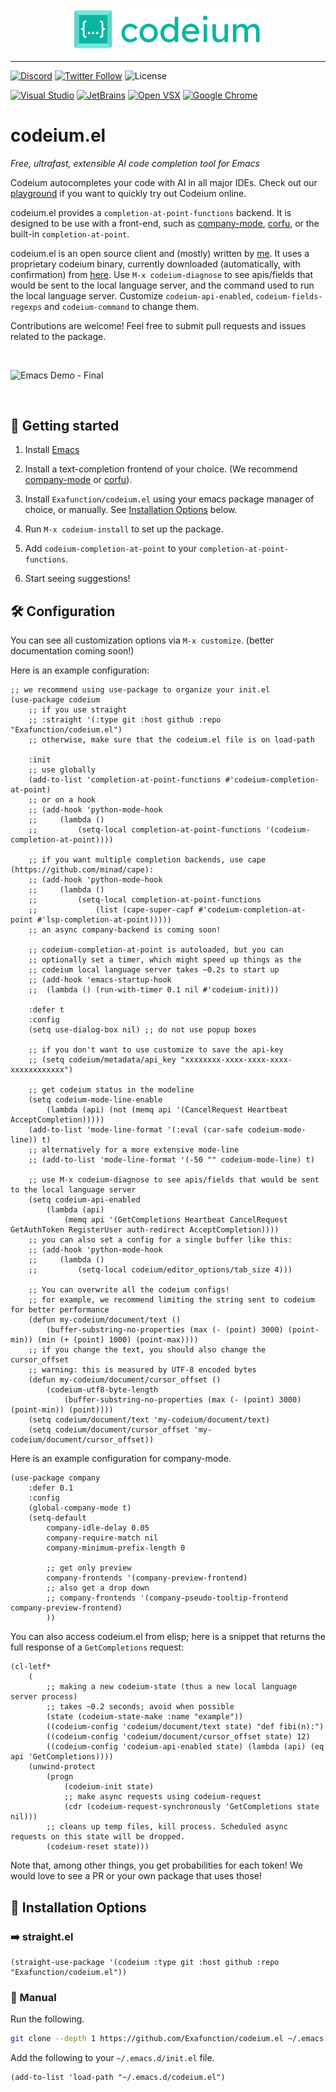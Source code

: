 <p align="center">
<img width="300" alt="Codeium" src="codeium.svg"/>
</p>

---

[![Discord](https://img.shields.io/discord/1027685395649015980?label=community&color=5865F2&logo=discord&logoColor=FFFFFF)](https://discord.gg/3XFf78nAx5)
[![Twitter Follow](https://img.shields.io/badge/style--blue?style=social&logo=twitter&label=Follow%20%40codeiumdev)](https://twitter.com/intent/follow?screen_name=codeiumdev)
![License](https://img.shields.io/github/license/Exafunction/codeium.vim)

[![Visual Studio](https://img.shields.io/visual-studio-marketplace/i/Codeium.codeium?label=Visual%20Studio&logo=visualstudio)](https://marketplace.visualstudio.com/items?itemName=Codeium.codeium)
[![JetBrains](https://img.shields.io/jetbrains/plugin/d/20540?label=JetBrains)](https://plugins.jetbrains.com/plugin/20540-codeium/)
[![Open VSX](https://img.shields.io/open-vsx/dt/Codeium/codeium?label=Open%20VSX)](https://open-vsx.org/extension/Codeium/codeium)
[![Google Chrome](https://img.shields.io/chrome-web-store/users/hobjkcpmjhlegmobgonaagepfckjkceh?label=Google%20Chrome&logo=googlechrome&logoColor=FFFFFF)](https://chrome.google.com/webstore/detail/codeium/hobjkcpmjhlegmobgonaagepfckjkceh)

# codeium.el

_Free, ultrafast, extensible AI code completion tool for Emacs_

Codeium autocompletes your code with AI in all major IDEs.
Check out our [playground](https://www.codeium.com/playground) if you want to quickly try out Codeium online.

codeium.el provides a `completion-at-point-functions` backend. It is designed to be use with a front-end, such as [company-mode](https://company-mode.github.io/), [corfu](https://github.com/minad/corfu), or the built-in `completion-at-point`.

codeium.el is an open source client and (mostly) written by [me](https://github.com/Alan-Chen99). It uses a proprietary codeium binary, currently downloaded (automatically, with confirmation) from [here](https://github.com/Exafunction/codeium/releases/). Use `M-x codeium-diagnose` to see apis/fields that would be sent to the local language server, and the command used to run the local language server. Customize `codeium-api-enabled`, `codeium-fields-regexps` and `codeium-command` to change them.

Contributions are welcome! Feel free to submit pull requests and issues related to the package.

<br />

![Emacs Demo - Final](https://user-images.githubusercontent.com/7545794/219270660-f14ddb8c-7087-4d97-9a15-b043467a2c00.gif)

<br />

## 🚀 Getting started

1. Install [Emacs](https://www.gnu.org/software/emacs/)

2. Install a text-completion frontend of your choice. (We recommend [company-mode](https://company-mode.github.io/) or [corfu](https://github.com/minad/corfu)).

3. Install `Exafunction/codeium.el` using your emacs package manager of
choice, or manually. See [Installation Options](#-installation-options) below.

4. Run `M-x codeium-install` to set up the package.

5. Add `codeium-completion-at-point` to your `completion-at-point-functions`.

6. Start seeing suggestions!

## 🛠️ Configuration

You can see all customization options via `M-x customize`.
(better documentation coming soon!)

Here is an example configuration:
```elisp
;; we recommend using use-package to organize your init.el
(use-package codeium
    ;; if you use straight
    ;; :straight '(:type git :host github :repo "Exafunction/codeium.el")
    ;; otherwise, make sure that the codeium.el file is on load-path
    
    :init
    ;; use globally
    (add-to-list 'completion-at-point-functions #'codeium-completion-at-point)
    ;; or on a hook
    ;; (add-hook 'python-mode-hook
    ;;     (lambda ()
    ;;         (setq-local completion-at-point-functions '(codeium-completion-at-point))))

    ;; if you want multiple completion backends, use cape (https://github.com/minad/cape):
    ;; (add-hook 'python-mode-hook
    ;;     (lambda ()
    ;;         (setq-local completion-at-point-functions
    ;;             (list (cape-super-capf #'codeium-completion-at-point #'lsp-completion-at-point)))))
    ;; an async company-backend is coming soon!

    ;; codeium-completion-at-point is autoloaded, but you can
    ;; optionally set a timer, which might speed up things as the
    ;; codeium local language server takes ~0.2s to start up
    ;; (add-hook 'emacs-startup-hook
    ;;  (lambda () (run-with-timer 0.1 nil #'codeium-init)))

    :defer t
    :config
    (setq use-dialog-box nil) ;; do not use popup boxes

    ;; if you don't want to use customize to save the api-key
    ;; (setq codeium/metadata/api_key "xxxxxxxx-xxxx-xxxx-xxxx-xxxxxxxxxxxx")

    ;; get codeium status in the modeline
    (setq codeium-mode-line-enable
        (lambda (api) (not (memq api '(CancelRequest Heartbeat AcceptCompletion)))))
    (add-to-list 'mode-line-format '(:eval (car-safe codeium-mode-line)) t)
    ;; alternatively for a more extensive mode-line
    ;; (add-to-list 'mode-line-format '(-50 "" codeium-mode-line) t)

    ;; use M-x codeium-diagnose to see apis/fields that would be sent to the local language server
    (setq codeium-api-enabled
        (lambda (api)
            (memq api '(GetCompletions Heartbeat CancelRequest GetAuthToken RegisterUser auth-redirect AcceptCompletion))))
    ;; you can also set a config for a single buffer like this:
    ;; (add-hook 'python-mode-hook
    ;;     (lambda ()
    ;;         (setq-local codeium/editor_options/tab_size 4)))

    ;; You can overwrite all the codeium configs!
    ;; for example, we recommend limiting the string sent to codeium for better performance
    (defun my-codeium/document/text ()
        (buffer-substring-no-properties (max (- (point) 3000) (point-min)) (min (+ (point) 1000) (point-max))))
    ;; if you change the text, you should also change the cursor_offset
    ;; warning: this is measured by UTF-8 encoded bytes
    (defun my-codeium/document/cursor_offset ()
        (codeium-utf8-byte-length
            (buffer-substring-no-properties (max (- (point) 3000) (point-min)) (point))))
    (setq codeium/document/text 'my-codeium/document/text)
    (setq codeium/document/cursor_offset 'my-codeium/document/cursor_offset))
```


Here is an example configuration for company-mode.
```elisp
(use-package company
    :defer 0.1
    :config
    (global-company-mode t)
    (setq-default
        company-idle-delay 0.05
        company-require-match nil
        company-minimum-prefix-length 0
        
        ;; get only preview
        company-frontends '(company-preview-frontend)
        ;; also get a drop down
        ;; company-frontends '(company-pseudo-tooltip-frontend company-preview-frontend)
        ))
```

You can also access codeium.el from elisp; here is a snippet that returns
the full response of a `GetCompletions` request:
```elisp
(cl-letf*
    (
        ;; making a new codeium-state (thus a new local language server process)
        ;; takes ~0.2 seconds; avoid when possible
        (state (codeium-state-make :name "example"))
        ((codeium-config 'codeium/document/text state) "def fibi(n):")
        ((codeium-config 'codeium/document/cursor_offset state) 12)
        ((codeium-config 'codeium-api-enabled state) (lambda (api) (eq api 'GetCompletions))))
    (unwind-protect
        (progn
            (codeium-init state)
            ;; make async requests using codeium-request
            (cdr (codeium-request-synchronously 'GetCompletions state nil)))
        ;; cleans up temp files, kill process. Scheduled async requests on this state will be dropped.
        (codeium-reset state)))
```
Note that, among other things, you get probabilities for each token!
We would love to see a PR or your own package that uses those!

## 💾 Installation Options

### ➡️ straight.el

```elisp
(straight-use-package '(codeium :type git :host github :repo "Exafunction/codeium.el"))
```

### 💪 Manual

Run the following.

```bash
git clone --depth 1 https://github.com/Exafunction/codeium.el ~/.emacs.d/codeium.el
```

Add the following to your `~/.emacs.d/init.el` file.

```elisp
(add-to-list 'load-path "~/.emacs.d/codeium.el")
```
